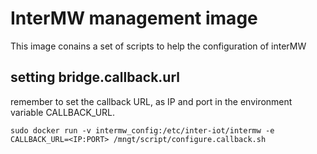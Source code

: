 # InterMW management image

This image conains a set of scripts to help the configuration of interMW

## setting bridge.callback.url

remember to set the callback URL, as IP and port in the environment variable CALLBACK_URL.

```sudo docker run -v intermw_config:/etc/inter-iot/intermw -e CALLBACK_URL=<IP:PORT> /mngt/script/configure.callback.sh ```